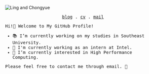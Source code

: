![Ling and Chongyue](https://i.imgur.com/gch9yHF.png)

<p align="center">
  <samp>
    <a href="https://jinbridger.github.io">blog</a> .
    <a href="https://github.com/JinBridger/cv">cv</a> .
    <a href="mailto:jinqiao@seu.edu.cn">mail</a>
  </samp>
</p>

<samp>Hi!👋 Welcome to My GitHub Profile!</samp>

<samp>

- 📚 I’m currently working on my studies in Southeast University.
- 💼 I'm currently working as an intern at Intel.
- 🌱 I’m currently interested in High Performance Computing.

</samp>

<samp>Please feel free to contact me through email. 🥰</samp>
